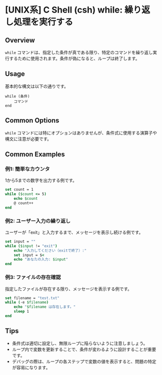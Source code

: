 # [UNIX系] C Shell (csh) while: 繰り返し処理を実行する

## Overview
`while` コマンドは、指定した条件が真である限り、特定のコマンドを繰り返し実行するために使用されます。条件が偽になると、ループは終了します。

## Usage
基本的な構文は以下の通りです。

```
while (条件)
    コマンド
end
```

## Common Options
`while` コマンドには特にオプションはありませんが、条件式に使用する演算子や構文に注意が必要です。

## Common Examples

### 例1: 簡単なカウンタ
1から5までの数字を出力する例です。

```csh
set count = 1
while ($count <= 5)
    echo $count
    @ count++
end
```

### 例2: ユーザー入力の繰り返し
ユーザーが「exit」と入力するまで、メッセージを表示し続ける例です。

```csh
set input = ""
while ($input != "exit")
    echo "入力してください（exitで終了）:"
    set input = $< 
    echo "あなたの入力: $input"
end
```

### 例3: ファイルの存在確認
指定したファイルが存在する限り、メッセージを表示する例です。

```csh
set filename = "test.txt"
while (-e $filename)
    echo "$filename は存在します。"
    sleep 1
end
```

## Tips
- 条件式は適切に設定し、無限ループに陥らないように注意しましょう。
- ループ内で変数を更新することで、条件が変わるように設計することが重要です。
- デバッグの際は、ループの各ステップで変数の値を表示すると、問題の特定が容易になります。
